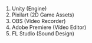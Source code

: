 
1. Unity (Engine)
2. Pixilart (2D Game Assets)
3. OBS (Vídeo Recorder)
4. Adobe Premiere (Vídeo Editor)
5. FL Studio (Sound Design)